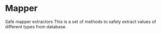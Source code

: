 # Mapper
Safe mapper extractors
This is a set of methods to safely extract values of different types from database. 
